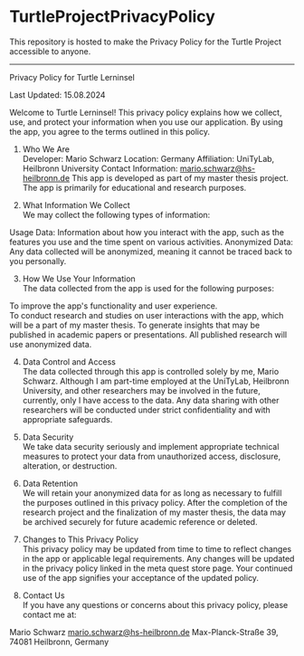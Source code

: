 # TurtleProjectPrivacyPolicy
This repository is hosted to make the Privacy Policy for the Turtle Project accessible to anyone.

____________________________________________________________________

Privacy Policy for Turtle Lerninsel

Last Updated: 15.08.2024

Welcome to Turtle Lerninsel! This privacy policy explains how we collect, use, and protect your information when you use our application. By using the app, you agree to the terms outlined in this policy.

1. Who We Are  
Developer: Mario Schwarz
Location: Germany
Affiliation: UniTyLab, Heilbronn University
Contact Information: mario.schwarz@hs-heilbronn.de
This app is developed as part of my master thesis project. The app is primarily for educational and research purposes.

2. What Information We Collect  
We may collect the following types of information:

Usage Data: Information about how you interact with the app, such as the features you use and the time spent on various activities.
Anonymized Data: Any data collected will be anonymized, meaning it cannot be traced back to you personally.

3. How We Use Your Information  
The data collected from the app is used for the following purposes:  

To improve the app's functionality and user experience.  
To conduct research and studies on user interactions with the app, which will be a part of my master thesis.
To generate insights that may be published in academic papers or presentations. All published research will use anonymized data.

4. Data Control and Access  
The data collected through this app is controlled solely by me, Mario Schwarz.
Although I am part-time employed at the UniTyLab, Heilbronn University, and other researchers may be involved in the future, currently, only I have access to the data.
Any data sharing with other researchers will be conducted under strict confidentiality and with appropriate safeguards.

6. Data Security  
We take data security seriously and implement appropriate technical measures to protect your data from unauthorized access, disclosure, alteration, or destruction.

7. Data Retention  
We will retain your anonymized data for as long as necessary to fulfill the purposes outlined in this privacy policy. After the completion of the research project and the finalization of my master thesis, the data may be archived securely for future academic reference or deleted.

8. Changes to This Privacy Policy  
This privacy policy may be updated from time to time to reflect changes in the app or applicable legal requirements. Any changes will be updated in the privacy policy linked in the meta quest store page. Your continued use of the app signifies your acceptance of the updated policy.

9. Contact Us  
If you have any questions or concerns about this privacy policy, please contact me at:

Mario Schwarz
mario.schwarz@hs-heilbronn.de
Max-Planck-Straße 39,
74081 Heilbronn,
Germany
